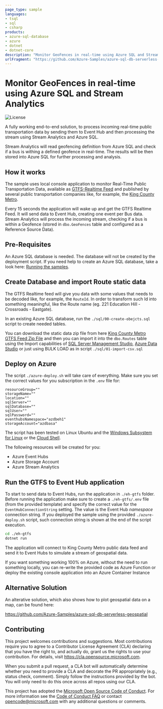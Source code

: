 ```yaml
---
page_type: sample
languages:
- tsql
- sql
- csharp
products:
- azure-sql-database
- azure
- dotnet
- dotnet-core
description: "Monitor GeoFences in real-time using Azure SQL and Stream Analytics"
urlFragment: "https://github.com/Azure-Samples/azure-sql-db-serverless-geospatial-stream-analytics"
---
```


# Monitor GeoFences in real-time using Azure SQL and Stream Analytics

<!-- 
Guidelines on README format: https://review.docs.microsoft.com/help/onboard/admin/samples/concepts/readme-template?branch=master

Guidance on onboarding samples to docs.microsoft.com/samples: https://review.docs.microsoft.com/help/onboard/admin/samples/process/onboarding?branch=master

Taxonomies for products and languages: https://review.docs.microsoft.com/new-hope/information-architecture/metadata/taxonomies?branch=master
-->

![License](https://img.shields.io/badge/license-MIT-green.svg)

A fully working end-to-end solution, to process incoming real-time public transportation data by sending them to Event Hub and then processing the stream using Stream Analytics and Azure SQL.

Stream Analytics will read geofencing definition from Azure SQL and check if a bus is withing a defined geofence in real-time. The results will be then stored into Azure SQL for further processing and analysis. 

## How it works

The sample uses local console application to monitor Real-Time Public Transportation Data, available as [GTFS-Realtime Feed](https://gtfs.org/reference/realtime/v2/) and published by several public transportation companies like, for example, the [King County Metro](https://kingcounty.gov/depts/transportation/metro/travel-options/bus/app-center/developer-resources.aspx).

Every 15 seconds the application will wake up and get the GTFS Realtime Feed. It will send data to Event Hub, creating one event per Bus data. Stream Analytics will process the incoming stream, checking if a bus is within a Geofence (stored in `dbo.GeoFences` table and configured as a Reference Source Data).

## Pre-Requisites

An Azure SQL database is needed. The database will not be created by the deployment script. If you need help to create an Azure SQL database, take a look here: [Running the samples](https://github.com/yorek/azure-sql-db-samples#running-the-samples). 

## Create Database and import Route static data

The GTFS Realtime feed will give you data with some values that needs to be decoded like, for example, the `RouteId`. In order to transform such Id into something meaningful, like the Route name (eg. 221 Education Hill - Crossroads - Eastgate).

In an existing Azure SQL database, run the `./sql/00-create-obejcts.sql` script to create needed tables.

You can download the static data zip file from here [King County Metro GTFS Feed Zip File](https://kingcounty.gov/depts/transportation/metro/travel-options/bus/app-center/developer-resources.aspx) and then you can import it into the `dbo.Routes` table using the Import capabilities of [SQL Server Management Studio](https://docs.microsoft.com/en-us/sql/relational-databases/import-export/import-flat-file-wizard), [Azure Data Studio](https://docs.microsoft.com/en-us/sql/azure-data-studio/extensions/sql-server-import-extension) or just using BULK LOAD as in script `./sql/01-import-csv.sql`

## Deploy on Azure

The script `./azure-deploy.sh` will take care of everything. Make sure you set the correct values for you subscription in the `.env` file for:

```
resourceGroup=""
storageName=""
location="" 
sqlServer=""
sqlDatabase=""
sqlUser=""
sqlPassword=""
eventhubsNamespace="azdbeh1"
storageAccount="azdbasa"
```

The script has been tested on Linux Ubuntu and the [Windows Subsystem for Linux](https://docs.microsoft.com/en-us/windows/wsl/) or the [Cloud Shell](https://shell.azure.com/).

The following resources will be created for you:

- Azure Event Hubs
- Azure Storage Account
- Azure Stream Analytics

## Run the GTFS to Event Hub application 

To start to send data to Event Hubs, run the application in `./eh-gtfs` folder. Before running the application make sure to create a `./eh-gtfs/.env` file (from the provided template) and specify the correct value for the `EventHubConnectionString` setting. The value is the Event Hub *namespace* connection string. If you deployed the sample using the provided `./azure-deploy.sh` script, such connection string is shown at the end of the script execution.

```bash
cd ./eh-gtfs
dotnet run
```

The application will connect to King County Metro public data feed and send it to Event Hubs to simulate a stream of geospatial data.

If you want something working 100% on Azure, without the need to run something locally, you can re-write the provided code as Azure Function or deploy the existing console application into an Azure Container Instance

## Alternative Solution

An alterative solution, which also shows how to plot geospatial data on a map, can be found here:

https://github.com/Azure-Samples/azure-sql-db-serverless-geospatial

## Contributing

This project welcomes contributions and suggestions.  Most contributions require you to agree to a
Contributor License Agreement (CLA) declaring that you have the right to, and actually do, grant us
the rights to use your contribution. For details, visit https://cla.opensource.microsoft.com.

When you submit a pull request, a CLA bot will automatically determine whether you need to provide
a CLA and decorate the PR appropriately (e.g., status check, comment). Simply follow the instructions
provided by the bot. You will only need to do this once across all repos using our CLA.

This project has adopted the [Microsoft Open Source Code of Conduct](https://opensource.microsoft.com/codeofconduct/).
For more information see the [Code of Conduct FAQ](https://opensource.microsoft.com/codeofconduct/faq/) or
contact [opencode@microsoft.com](mailto:opencode@microsoft.com) with any additional questions or comments.
